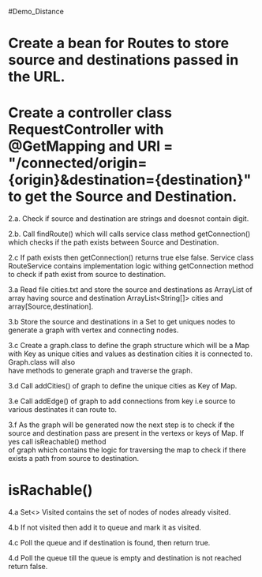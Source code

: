 #Demo_Distance

# Create a bean for Routes to store source and destinations passed in the URL.

# Create a controller class RequestController with @GetMapping and URI = "/connected/origin={origin}&destination={destination}" to get the Source and Destination.
  
  2.a. Check if source and destination are strings and doesnot contain digit.
  
  2.b. Call findRoute() which will calls service class method getConnection() which checks if the path exists between Source and Destination.
  
  2.c If path exists then getConnection() returns true else false.
      Service class RouteService contains implementation logic withing getConnection method to check if path exist from source to destination.
  
  3.a Read file cities.txt and store the source and destinations as ArrayList of array having source and destination ArrayList<String[]> cities and array[Source,destination].
  
  3.b Store the source and destinations in a Set to get uniques nodes to generate a graph with vertex and connecting nodes.
  
  3.c Create a graph.class to define the graph structure which will be a Map with Key as unique cities and values as destination cities it is connected to. Graph.class will also   
      have methods to generate graph and traverse the graph.
  
  3.d Call addCities() of graph to define the unique cities as Key of Map.
 
 3.e Call addEdge() of graph to add connections from key i.e source to various destinates it can route to.
 
 3.f As the graph will be generated now the next step is to check if the source and destination pass are present in the vertexs or keys of Map. If yes call isReachable() method          
      of graph which contains the logic for traversing the map to check if there exists a path from source to destination.
     
     
# isRachable()

   4.a Set<> Visited contains the set of nodes of nodes already visited.
   
   4.b If not visited then add it to queue and mark it as visited. 
   
   4.c Poll the queue and if destination is found, then return true.
   
   4.d Poll the queue till the queue is empty and destination is not reached return false.
         
      
     
         
